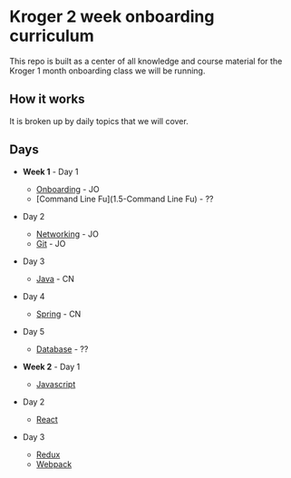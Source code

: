 # Kroger 2 week onboarding curriculum

This repo is built as a center of all knowledge and course material for the Kroger 1 month onboarding class we will be running.

## How it works

It is broken up by daily topics that we will cover.

## Days

* **Week 1** - Day 1
  * [Onboarding](1-Onboarding) - JO
  * [Command Line Fu](1.5-Command Line Fu) - ??
* Day 2
  * [Networking](2-Networking) - JO
  * [Git](3-Git) - JO
* Day 3
  * [Java](7-Java) - CN
* Day 4
  * [Spring](8-Spring) - CN
* Day 5
  * [Database](9-Databases) - ??
  
* **Week 2** - Day 1
  * [Javascript](4-Javascript)
* Day 2
  * [React](5-React)
* Day 3
  * [Redux](6-Redux)
  * [Webpack](6.5-Webpack)
